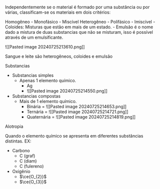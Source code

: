 Independentemente se o material é formado por uma substância ou por várias, classificam-se os materiais em dois critérios:

Homogêneo
	- Monofásico
	- Miscível
Heterogêneo
	- Polifásico
	- Imiscível
	- Coloides: Misturas que estão em mais de um estado.
		- Emulsão é o nome dado a mistura de duas substancias que não se misturam, isso é possível através de um emulsificante.

![[Pasted image 20240725213610.png]]

Sangue e leite são heterogêneos, coloides e emulsão

Substancias

- Substancias simples
	- Apenas 1 elemento químico.
		- Ag
		- ![[Pasted image 20240725214550.png]]
- Substancias compostas
	- Mais de 1 elemento químico.
		- Binária = ![[Pasted image 20240725214653.png]]
		- Ternária = ![[Pasted image 20240725214721.png]]
		- Quaternária = ![[Pasted image 20240725214819.png]]

Alotropia

Quando o elemento químico se apresenta em diferentes substâncias distintas.
EX:
- Carbono
	- C (graf)
	- C (diam)
	- C (fulereno)
- Oxigênio
	- $\ce{O_{2}}$
	- $\ce{O_{3}}$
